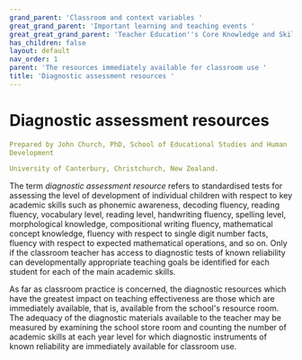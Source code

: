 ```yaml
---
grand_parent: 'Classroom and context variables '
great_grand_parent: 'Important learning and teaching events '
great_great_grand_parent: 'Teacher Education''s Core Knowledge and Skills.'
has_children: false
layout: default
nav_order: 1
parent: 'The resources immediately available for classroom use '
title: 'Diagnostic assessment resources '
---
```

# Diagnostic assessment resources


```yaml
Prepared by John Church, PhD, School of Educational Studies and Human
Development

University of Canterbury, Christchurch, New Zealand.
```


The term *diagnostic assessment resource* refers to standardised tests
for assessing the level of development of individual children with
respect to key academic skills such as phonemic awareness, decoding
fluency, reading fluency, vocabulary level, reading level, handwriting
fluency, spelling level, morphological knowledge, compositional writing
fluency, mathematical concept knowledge, fluency with respect to single
digit number facts, fluency with respect to expected mathematical
operations, and so on. Only if the classroom teacher has access to
diagnostic tests of known reliability can developmentally appropriate
teaching goals be identified for each student for each of the main
academic skills.

As far as classroom practice is concerned, the diagnostic resources
which have the greatest impact on teaching effectiveness are those which
are immediately available, that is, available from the school's resource
room. The adequacy of the diagnostic materials available to the teacher
may be measured by examining the school store room and counting the
number of academic skills at each year level for which diagnostic
instruments of known reliability are immediately available for classroom
use.
